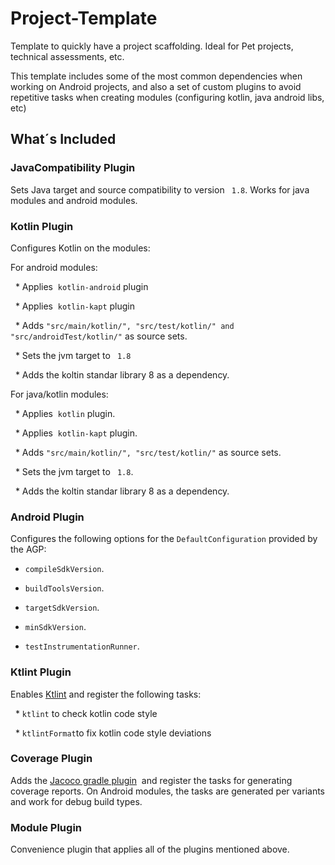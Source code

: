 # Project-Template

Template to quickly have a project scaffolding. Ideal for Pet projects, technical assessments, etc.

This template includes some of the most common dependencies when working on Android projects, and also a set of custom plugins
to avoid repetitive tasks when creating modules (configuring kotlin, java android libs, etc)

## What´s Included

### JavaCompatibility Plugin

Sets Java target and source compatibility to version ``` 1.8```. 
Works for java modules and android modules.

### Kotlin Plugin

Configures Kotlin on the modules:

For android modules: 

  * Applies  ```kotlin-android``` plugin
  
  * Applies  ```kotlin-kapt``` plugin
  
  * Adds ```"src/main/kotlin/", "src/test/kotlin/" and "src/androidTest/kotlin/"``` as source sets.
  
  * Sets the jvm target to ``` 1.8```
  
  * Adds the koltin standar library 8 as a dependency.
  
  
For java/kotlin modules: 


  * Applies  ```kotlin``` plugin.
  
  * Applies  ```kotlin-kapt``` plugin.
  
  * Adds ```"src/main/kotlin/", "src/test/kotlin/"``` as source sets.
  
  * Sets the jvm target to ``` 1.8```.
  
  * Adds the koltin standar library 8 as a dependency.
  
### Android Plugin  


Configures the following options for the ```DefaultConfiguration``` provided by the AGP:

  * ```compileSdkVersion```.
  
  * ```buildToolsVersion```.
  
  * ```targetSdkVersion```.
  
  * ```minSdkVersion```.
  
  * ```testInstrumentationRunner```.
  
### Ktlint Plugin  

Enables [Ktlint](https://github.com/pinterest/ktlint) and register the following tasks:

  * ```ktlint``` to check kotlin code style
  
  * ```ktlintFormat```to fix kotlin code style deviations
  
### Coverage Plugin

Adds the [Jacoco gradle plugin](https://docs.gradle.org/current/userguide/jacoco_plugin.html)  and register the tasks for generating coverage reports. On Android modules, the tasks are generated per variants and work for debug build types.


### Module Plugin

Convenience plugin that applies all of the plugins mentioned above.
